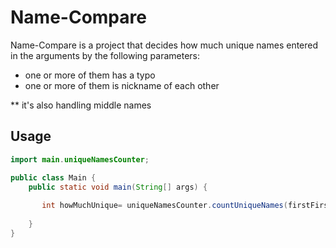 # Name-Compare 

Name-Compare is a project that decides how much unique names entered in the arguments by the following parameters:
  * one or more of them has a typo
  * one or more of them is nickname of each other
  
  ** it's also handling middle names
  
## Usage

```java
import main.uniqueNamesCounter;

public class Main {
    public static void main(String[] args) {
      
       int howMuchUnique= uniqueNamesCounter.countUniqueNames(firstFirstName ,firstLastName ,secondFirstName ,secondLastName , Full_name);
    
    }
}



```
